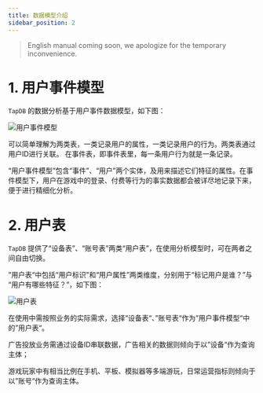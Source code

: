 ```yaml
---
title: 数据模型介绍
sidebar_position: 2
---
```


> English manual coming soon, we apologize for the temporary inconvenience.

# 1. 用户事件模型

`TapDB` 的数据分析基于用户事件数据模型，如下图：

![用户事件模型](https://static.tapdb.net/web/res/img/upload/2021/04/custom_event_user_table.png)

可以简单理解为两类表，一类记录用户的属性，一类记录用户的行为。两类表通过用户ID进行关联。 在事件表，即事件表里，每一条用户行为就是一条记录。

“用户事件模型”包含“事件”、“用户”两个实体，及用来描述它们特征的属性。在事件模型下，用户在游戏中的登录、付费等行为的事实数据都会被详尽地记录下来，便于进行精细化分析。

# 2. 用户表

`TapDB` 提供了“设备表”、“账号表”两类“用户表”，在使用分析模型时，可在两者之间自由切换。

”用户表“中包括“用户标识”和“用户属性”两类维度，分别用于“标记用户是谁？”与 “用户有哪些特征？”，如下图：

![用户表](https://static.tapdb.net/web/res/img/upload/2021/04/custom_event_data_model.png)

在使用中需按照业务的实际需求，选择“设备表“、”账号表“作为”用户事件模型“中的”用户表“。

广告投放业务需通过设备ID串联数据，广告相关的数据则倾向于以”设备“作为查询主体；

游戏玩家中有相当比例在手机、平板、模拟器等多端游玩，日常运营指标则倾向于以”账号“作为查询主体。
